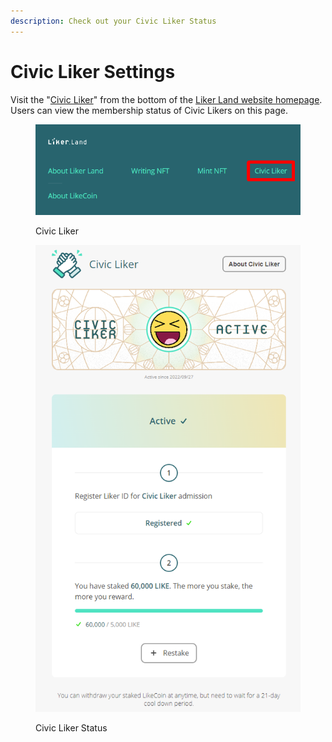 ```yaml
---
description: Check out your Civic Liker Status
---
```


# Civic Liker Settings

Visit the "[Civic Liker](./)" from the bottom of the [Liker Land website homepage](https://liker.land/). Users can view the membership status of Civic Likers on this page.

<figure><img src="../../.gitbook/assets/Civic Liker menu-en.png" alt=""><figcaption><p>Civic Liker</p></figcaption></figure>

<figure><img src="../../.gitbook/assets/Civic Liker Setting-en.png" alt=""><figcaption><p>Civic Liker Status</p></figcaption></figure>
